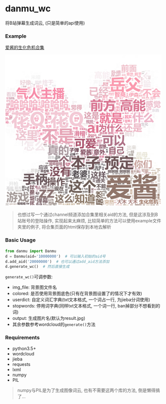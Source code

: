 # danmu_wc
将B站弹幕生成词云, (只是简单的api使用)

### Example
[爱酱的生化危机合集](https://space.bilibili.com/1473830/#/channel/detail?cid=28784)  

![花Q](https://raw.githubusercontent.com/XDfield/danmu_wc/master/example/%E8%8A%B1Q.jpg)  

> 也想过写一个通过channel频道添加合集里相关aid的方法, 但是这涉及到B站账号的登陆操作, 实现起来太麻烦, 比较简单的方法可以使用example文件夹里的例子, 将合集页面的html保存到本地去解析

### Basic Usage
```python
from danmu import Danmu
d = Danmu(aid='10000000')  # 可以输入初始的aid号
d.add_aid('20000000')  # 也可以通过add_aid方法添加
d.generate_wc()  # 然后直接生成
```

`generate_wc()`可调参数:  
* img_file: 背景图文件名
* colored: 是否使用背景图底色(只有在背景图设置了的情况下才有效)
* userdict: 自定义词汇字典(txt文本格式, 一个词占一行, 为jieba分词使用)
* stopwords: 停用词字典(同样txt文本格式, 一个词一行, ban掉部分不想看到的词)
* output: 生成图片名(默认为result.jpg)
* 其余参数参考wordcloud的`generate()`方法

### Requirements
* python3.5+
* wordcloud
* jieba
* requests
* lxml
* numpy
* PIL
> numpy与PIL是为了生成图像词云, 也有不需要这两个库的方法, 倒是懒得搞了...


